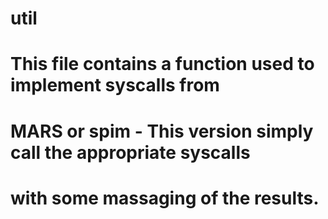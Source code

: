 # util

# This file contains a function used to implement syscalls from 
# MARS or spim - This version simply call the appropriate syscalls 
# with some massaging of the results. 
